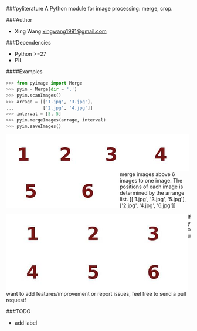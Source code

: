 ###pyliterature
A Python module for image processing: merge, crop.



###Author
* Xing Wang  <xingwang1991@gmail.com>



###Dependencies

* Python >=27
* PIL


####Examples

```python
>>> from pyimage import Merge
>>> pyim = Merge(dir = '.')
>>> pyim.scanImages()
>>> arrage = [['1.jpg', '3.jpg'], 
...           ['2.jpg', '4.jpg']]
>>> interval = [5, 5]
>>> pyim.mergeImages(arrage, interval)
>>> pyim.saveImages()
```
<img src="examples/merge/1.jpg" align="left" />
<img src="examples/merge/2.jpg" align="left" />
<img src="examples/merge/3.jpg" align="left" />
<img src="examples/merge/4.jpg" align="left" />
<img src="examples/merge/5.jpg" align="left" />
<img src="examples/merge/6.jpg" align="left" />

merge images above 6 images to one image. The positions of each image is determined by the arrange list.
[['1.jpg', '3.jpg', '5.jpg'], 
 ['2.jpg', '4.jpg', '6.jpg']]

<img src="examples/merge/results/merge.jpg" align="left" />


If you want to add features/improvement or report issues, feel free to send a pull request!


###TODO
* add label